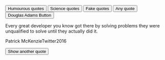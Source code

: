 <!DOCTYPE html>
<html lang="en">
<head>
  <meta charset="UTF-8">
  <meta name="viewport" content="width=device-width, initial-scale=1.0">
  <title>Nick's Random Quotes</title>
  <link href='https://fonts.googleapis.com/css?family=Playfair+Display:400,400italic,700,700italic' rel='stylesheet' type='text/css'>
  <link rel="stylesheet" href="css/normalize.css">
  <link rel="stylesheet" href="css/styles.css">
</head>
<body>
  <div class="container">
    <div id = "tagPicker">
      <button id="pickHumour" class="tagButton">Humourous quotes</button>
      <button id="pickScience" class="tagButton">Science quotes</button>
      <button id="pickFakes" class="tagButton">Fake quotes</button>
      <button id="pickAny" class="tagButton">Any quote</button>
      <button id="dontPanic" class="tagButton">Douglas Adams Button</button>
    </div>
    <div id="quote-box">
      <p class="quote">Every great developer you know got there by solving problems they were unqualified to solve until they actually did it.</p>
      <p class="source">Patrick McKenzie<span class="citation">Twitter</span><span class="year">2016</span></p>
    </div>
    <div id="loadQuoteContainer">
      <button id="loadQuote" >Show another quote</button>
    </div>
  </div>
  <script src="js/data.js"></script>
  <script src="js/magrathea.js"></script>
  <script src="js/script.js"></script>
</body>
</html>

